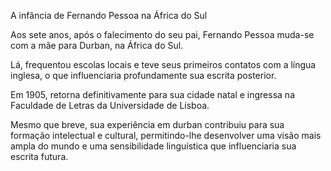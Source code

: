 A infância de Fernando Pessoa na África do Sul

Aos sete anos, após o falecimento do seu pai, Fernando Pessoa muda-se com a mãe para  Durban,
na África do Sul. 

 Lá, frequentou escolas locais e teve seus primeiros contatos com a língua inglesa, o que influenciaria profundamente sua escrita posterior.

Em 1905, retorna definitivamente para sua cidade natal e ingressa na Faculdade de Letras da Universidade de Lisboa.

Mesmo que breve, sua experiência em durban contribuiu para sua formação intelectual e cultural, permitindo-lhe desenvolver uma visão mais ampla do mundo e uma sensibilidade linguística que influenciaria sua escrita futura.
